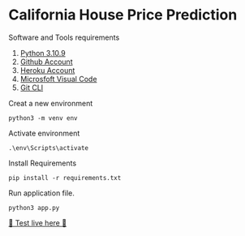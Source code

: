 # California House Price Prediction

Software and Tools requirements

1. [Python 3.10.9](https://www.python.org/)
2. [Github Account](https://github.com)
3. [Heroku Account](https://heroku.com)
4. [Microsfoft Visual Code](https://code.visualstudio.com)
5. [Git CLI](https://git-scm.com/book/en/v2)

Creat a new environment
``` 
python3 -m venv env
```

Activate environment
```
.\env\Scripts\activate
```

Install Requirements
```
pip install -r requirements.txt
```

Run application file.
```
python3 app.py
```

[🧪 Test live here 🧪](https://omgavy.vercel.app/project#californiahouseprice)